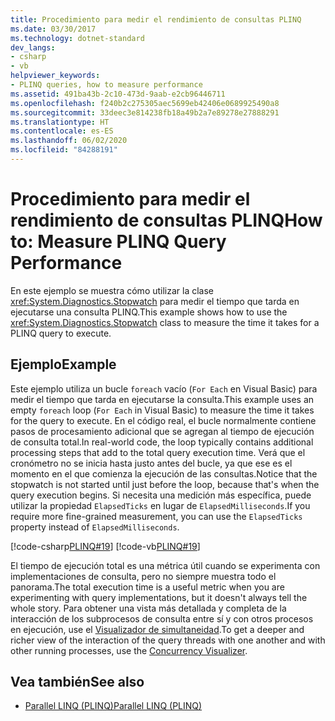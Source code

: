 ```yaml
---
title: Procedimiento para medir el rendimiento de consultas PLINQ
ms.date: 03/30/2017
ms.technology: dotnet-standard
dev_langs:
- csharp
- vb
helpviewer_keywords:
- PLINQ queries, how to measure performance
ms.assetid: 491ba43b-2c10-473d-9aab-e2cb96446711
ms.openlocfilehash: f240b2c275305aec5699eb42406e0689925490a8
ms.sourcegitcommit: 33deec3e814238fb18a49b2a7e89278e27888291
ms.translationtype: HT
ms.contentlocale: es-ES
ms.lasthandoff: 06/02/2020
ms.locfileid: "84288191"
---
```

# <a name="how-to-measure-plinq-query-performance"></a><span data-ttu-id="0f733-102">Procedimiento para medir el rendimiento de consultas PLINQ</span><span class="sxs-lookup"><span data-stu-id="0f733-102">How to: Measure PLINQ Query Performance</span></span>

<span data-ttu-id="0f733-103">En este ejemplo se muestra cómo utilizar la clase <xref:System.Diagnostics.Stopwatch> para medir el tiempo que tarda en ejecutarse una consulta PLINQ.</span><span class="sxs-lookup"><span data-stu-id="0f733-103">This example shows how to use the <xref:System.Diagnostics.Stopwatch> class to measure the time it takes for a PLINQ query to execute.</span></span>  
  
## <a name="example"></a><span data-ttu-id="0f733-104">Ejemplo</span><span class="sxs-lookup"><span data-stu-id="0f733-104">Example</span></span>  
 <span data-ttu-id="0f733-105">Este ejemplo utiliza un bucle `foreach` vacío (`For Each` en Visual Basic) para medir el tiempo que tarda en ejecutarse la consulta.</span><span class="sxs-lookup"><span data-stu-id="0f733-105">This example uses an empty `foreach` loop (`For Each` in Visual Basic) to measure the time it takes for the query to execute.</span></span> <span data-ttu-id="0f733-106">En el código real, el bucle normalmente contiene pasos de procesamiento adicional que se agregan al tiempo de ejecución de consulta total.</span><span class="sxs-lookup"><span data-stu-id="0f733-106">In real-world code, the loop typically contains additional processing steps that add to the total query execution time.</span></span> <span data-ttu-id="0f733-107">Verá que el cronómetro no se inicia hasta justo antes del bucle, ya que ese es el momento en el que comienza la ejecución de las consultas.</span><span class="sxs-lookup"><span data-stu-id="0f733-107">Notice that the stopwatch is not started until just before the loop, because that's when the query execution begins.</span></span> <span data-ttu-id="0f733-108">Si necesita una medición más específica, puede utilizar la propiedad `ElapsedTicks` en lugar de `ElapsedMilliseconds`.</span><span class="sxs-lookup"><span data-stu-id="0f733-108">If you require more fine-grained measurement, you can use the `ElapsedTicks` property instead of `ElapsedMilliseconds`.</span></span>  
  
 [!code-csharp[PLINQ#19](../../../samples/snippets/csharp/VS_Snippets_Misc/plinq/cs/measure2.cs#19)]
 [!code-vb[PLINQ#19](../../../samples/snippets/visualbasic/VS_Snippets_Misc/plinq/vb/measure2.vb#19)]  
  
 <span data-ttu-id="0f733-109">El tiempo de ejecución total es una métrica útil cuando se experimenta con implementaciones de consulta, pero no siempre muestra todo el panorama.</span><span class="sxs-lookup"><span data-stu-id="0f733-109">The total execution time is a useful metric when you are experimenting with query implementations, but it doesn't always tell the whole story.</span></span> <span data-ttu-id="0f733-110">Para obtener una vista más detallada y completa de la interacción de los subprocesos de consulta entre sí y con otros procesos en ejecución, use el [Visualizador de simultaneidad](/visualstudio/profiling/concurrency-visualizer).</span><span class="sxs-lookup"><span data-stu-id="0f733-110">To get a deeper and richer view of the interaction of the query threads with one another and with other running processes, use the [Concurrency Visualizer](/visualstudio/profiling/concurrency-visualizer).</span></span>  
  
## <a name="see-also"></a><span data-ttu-id="0f733-111">Vea también</span><span class="sxs-lookup"><span data-stu-id="0f733-111">See also</span></span>

- [<span data-ttu-id="0f733-112">Parallel LINQ (PLINQ)</span><span class="sxs-lookup"><span data-stu-id="0f733-112">Parallel LINQ (PLINQ)</span></span>](introduction-to-plinq.md)

